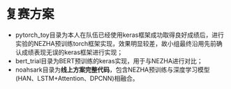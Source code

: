 # 复赛方案

- pytorch_toy目录为本人在队伍已经使用keras框架成功取得良好成绩后，进行实验的NEZHA预训练torch框架实现，效果明显较差，故小组最终沿用先前确认成绩表现无误的keras框架进行实现；
- bert_trial目录为BERT预训练的keras实现，用于与NEZHA进行对比；
- noahsark目录为**线上方案完整代码**，包含NEZHA预训练与深度学习模型(HAN、LSTM+Attention、DPCNN)相融合。

